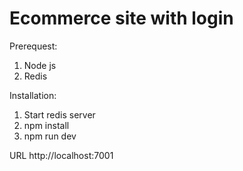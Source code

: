 # Ecommerce site with login

Prerequest:
  1. Node js
  2. Redis

Installation:
  1. Start redis server
  2. npm install
  3. npm run dev

URL http://localhost:7001

